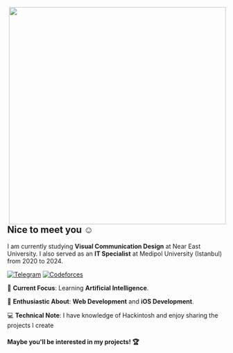 <a href="https://github.com/sutsurup?tab=repositories">
  <img align="right" src="https://github-readme-stats.vercel.app/api?username=sutsurup&show_icons=true&hide_border=true&hide_rank=true&card_width=100" width="500px" />
</a>

## Nice to meet you ☺️

I am currently studying **Visual Communication Design** at Near East University. I also served as an **IT Specialist** at Medipol University (Istanbul) from 2020 to 2024.

[![Telegram](https://img.shields.io/badge/-@sutsurup-2CA5E0?style=flat-square&logo=Telegram&logoColor=fff)](https://t.me/sutsurup)
[![Codeforces](https://img.shields.io/badge/-@sutsurup-269539?style=flat-square&logo=codeforces&logoColor=fff)](https://codeforces.com/profile/sutsurup)

📝 **Current Focus**: Learning **Artificial Intelligence**.

🧗 **Enthusiastic About**: **Web Development** and **iOS Development**.

💻 **Technical Note**: I have knowledge of Hackintosh and enjoy sharing the projects I create

#### Maybe you'll be interested in my projects! 🏆
